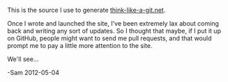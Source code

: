 This is the source I use to generate [think-like-a-git.net](http://think-like-a-git.net/).

Once I wrote and launched the site, I've been extremely lax about coming back and writing any sort of updates.  So I thought that maybe, if I put it up on GitHub, people might want to send me pull requests, and that would prompt me to pay a little more attention to the site.

We'll see...

-Sam 2012-05-04
